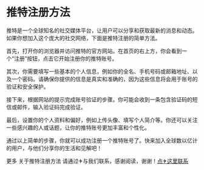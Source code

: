 # 推特注册方法

推特是一个全球知名的社交媒体平台，让用户可以分享和获取最新的消息和动态。如果你想加入这个庞大的社交网络，下面是推特注册的简单方法。

首先，打开你的浏览器并访问推特的官方网站。在首页的右上方，你会看到一个“注册”按钮，点击它开始注册你的推特账号。

其次，你需要填写一些基本的个人信息，例如你的全名、手机号码或邮箱地址、以及一个密码。请确保你提供的信息是真实和准确的，因为这些信息将会用于账号的验证和安全保护。

接下来，根据网站的提示完成账号验证的步骤。你可能会收到一条包含验证码的短信或邮件，输入验证码完成验证。

最后，设置你的个人资料和偏好，例如上传头像、填写个人简介等。你还可以关注一些感兴趣的人或话题，让你的推特账号更加丰富和个性化。

通过以上简单的步骤，你就可以成功注册一个推特账号了。快来加入全球数以亿计的用户，与他们分享你的生活和见解吧！

更多 关于推特注册方法 请通过✈与我们联系，感谢阅读，谢谢！[点✈这里联系](https://w.k02.cc)
